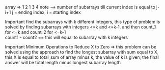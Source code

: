 array => 1 2 1 3 4
note --> number of subarrays till current index is equal to j-i+1
j = ending index,  i = starting index

Important 
find the subarrays with k different integers, this type of problem is solved by
finding subarrays with integers <=k and <=k-1,  and then count_1 for <=k and count_2 for <=k-1  
count1 - count2 == this will equal to subarray with k integers

Important
Minimum Operations to Reduce X to Zero => this problem can be solved using the approach to find the longest subarray with sum equal to X, this X is equal to total_sum of array minus k, the value of k is given, the final answer will be total length minus longest subarray length
